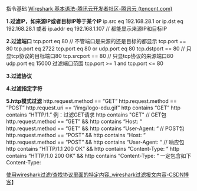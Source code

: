 指令基础
[Wireshark 基本语法-腾讯云开发者社区-腾讯云 (tencent.com)](https://cloud.tencent.com/developer/article/1442007)

**1.过滤IP，如来源IP或者目标IP等于某个IP**
ip.src eq 192.168.28.1 or ip.dst eq 192.168.28.1
或者
ip.addr eq 192.168.1.107 // 都能显示来源IP和目标IP

**2.过滤端口**
	tcp.port eq 80 // 不管端口是来源的还是目标的都显示
	tcp.port == 80
	tcp.port eq 2722
	tcp.port eq 80 or udp.port eq 80
	tcp.dstport == 80 // 只显tcp协议的目标端口80
	tcp.srcport == 80 // 只显tcp协议的来源端口80
	udp.port eq 15000
	过滤端口范围
	tcp.port >= 1 and tcp.port <= 80

**3.过滤协议**

**4.过滤指定字符**

**5.http模式过滤**
	http.request.method == “GET”
	http.request.method == “POST”
	http.request.uri == “/img/logo-edu.gif”
	http contains “GET”
	http contains “HTTP/1.”
	例：过滤GET请求
	http contains "GET"
	// GET包
	http.request.method == “GET” && http contains “Host: “
	http.request.method == “GET” && http contains “User-Agent: “
	// POST包
	http.request.method == “POST” && http contains “Host: “
	http.request.method == “POST” && http contains “User-Agent: “
	// 响应包
	http contains “HTTP/1.1 200 OK” && http contains “Content-Type: “
	http contains “HTTP/1.0 200 OK” && http contains “Content-Type: “
	一定包含如下
	Content-Type:

[使用wireshark过滤/查找协议里面的特定内容_wireshark过滤报文内容-CSDN博客](https://blog.csdn.net/Fems_123_/article/details/118188389?ops_request_misc=%257B%2522request%255Fid%2522%253A%2522170022561116800182768170%2522%252C%2522scm%2522%253A%252220140713.130102334..%2522%257D&request_id=170022561116800182768170&biz_id=0&utm_medium=distribute.pc_search_result.none-task-blog-2~all~sobaiduend~default-1-118188389-null-null.142^v96^pc_search_result_base1&utm_term=%E4%BD%BF%E7%94%A8wireshark%E8%BF%87%E6%BB%A4%2F%E6%9F%A5%E6%89%BE%E5%8D%8F%E8%AE%AE%E9%87%8C%E9%9D%A2%E7%9A%84%E7%89%B9%E5%AE%9A%E5%86%85%E5%AE%B9&spm=1018.2226.3001.4187)】

